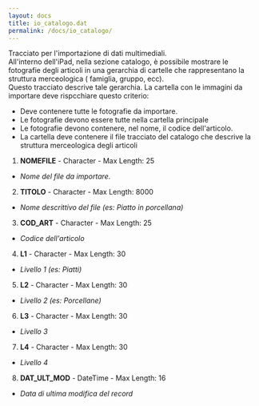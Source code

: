```yaml
---
layout: docs
title: io_catalogo.dat
permalink: /docs/io_catalogo/
---
```


Tracciato per l'importazione di dati multimediali.</br>
All'interno dell'iPad, nella sezione catalogo, è possibile mostrare le fotografie degli articoli in una gerarchia di cartelle che rappresentano la struttura merceologica ( famiglia, gruppo, ecc).</br>
Questo tracciato descrive tale gerarchia.
La cartella con le immagini da importare deve rispcchiare questo criterio:

* Deve contenere tutte le fotografie da importare.
* Le fotografie devono essere tutte nella cartella principale
* Le fotografie devono contenere, nel nome, il codice dell'articolo.
* La cartella deve contenere il file tracciato del catalogo che descrive la struttura merceologica degli articoli

1. **NOMEFILE** - Character - Max Length: 25
  * *Nome del file da importare.*
2. **TITOLO** - Character - Max Length: 8000
  * *Nome descrittivo del file (es: Piatto in porcellana)*
3. **COD_ART** - Character - Max Length: 25
  * *Codice dell'articolo*
4. **L1** - Character - Max Length: 30
  * *Livello 1 (es: Piatti)*
5. **L2** - Character - Max Length: 30
  * *Livello 2 (es: Porcellane)*
6. **L3** - Character - Max Length: 30
  * *Livello 3*
7. **L4** - Character - Max Length: 30
  * *Livello 4*
8. **DAT_ULT_MOD** - DateTime - Max Length: 16
  * *Data di ultima modifica del record*

